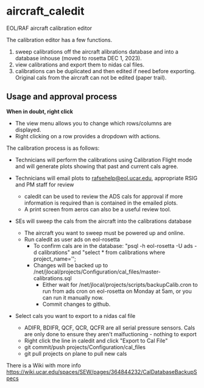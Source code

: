 # aircraft_caledit
EOL/RAF aircraft calibration editor

The calibration editor has a few functions.  
 1) sweep calibrations off the aircraft alibrations database and into a database inhouse (moved to rosetta DEC 1, 2023).
 2) view calibrations and export them to nidas cal files.
 3) calibrations can be duplicated and then edited if need before exporting.  Original cals from the aircraft can not be edited (paper trail).
 
## Usage and approval process

**When in doubt, right click**
* The view menu allows you to change which rows/columns are displayed.
* Right clicking on a row provides a dropdown with actions.

The calibration process is as follows:

* Technicians will perform the calibrations using Calibration Flight mode and will generate plots showing that past and current cals agree.
* Technicians will email plots to rafsehelp@eol.ucar.edu, appropriate RSIG and PM staff for review
  * caledit can be used to review the ADS cals for approval if more information is required than is contained in the emailed plots.
  * A print screen from aeros can also be a useful review tool.
* SEs will sweep the cals from the aircraft into the calibrations database
  * The aircraft you want to sweep must be powered up and online.
  * Run caledit as user ads on eol-rosetta
     * To confirm cals are in the database: "psql -h eol-rosetta -U ads -d calibrations" and "select * from calibrations where project_name='<PROJECT>';
     * Changes will be backed up to /net/jlocal/projects/Configuration/cal_files/master-calibrations.sql
       * Either wait for /net/jlocal/projects/scripts/backupCalib.cron to run from ads cron on eol-rosetta on Monday at 5am, or you can run it manually now.
       * Commit changes to github.


 * Select cals you want to export to a nidas cal file
   * ADIFR, BDIFR, QCF, QCR, QCFR are all serial pressure sensors. Cals are only done to ensure they aren't malfuctioning - nothing to export
   * Right click the line in caledit and click "Export to Cal File"
   * git commit/push projects/Configuration/cal_files
   * git pull projects on plane to pull new cals

There is a Wiki with more info https://wiki.ucar.edu/spaces/SEW/pages/364844232/CalDatabaseBackupSpecs

